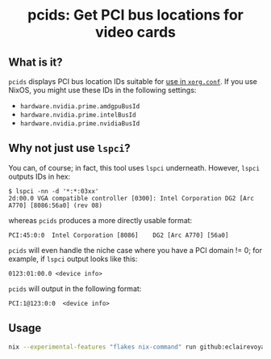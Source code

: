 <h1 align="center">
  <br>
  pcids: Get PCI bus locations for video cards
  <br>
</h1>

## What is it?

`pcids` displays PCI bus location IDs suitable for [use in `xorg.conf`](https://man.archlinux.org/man/xorg.conf.5.en#BusID).
If you use NixOS, you might use these IDs in the following settings:
* `hardware.nvidia.prime.amdgpuBusId`
* `hardware.nvidia.prime.intelBusId`
* `hardware.nvidia.prime.nvidiaBusId`

## Why not just use `lspci`?

You can, of course; in fact, this tool uses `lspci` underneath.
However, `lspci` outputs IDs in hex:

```
$ lspci -nn -d '*:*:03xx'
2d:00.0 VGA compatible controller [0300]: Intel Corporation DG2 [Arc A770] [8086:56a0] (rev 08)
```

whereas `pcids` produces a more directly usable format:

```
PCI:45:0:0	Intel Corporation [8086]	DG2 [Arc A770] [56a0]
```

`pcids` will even handle the niche case where you have a PCI domain != 0; for example, if `lspci` output looks like this:

```
0123:01:00.0 <device info>
```

`pcids` will output in the following format:

```
PCI:1@123:0:0  <device info>
```

## Usage

```sh
nix --experimental-features "flakes nix-command" run github:eclairevoyant/pcids
```
